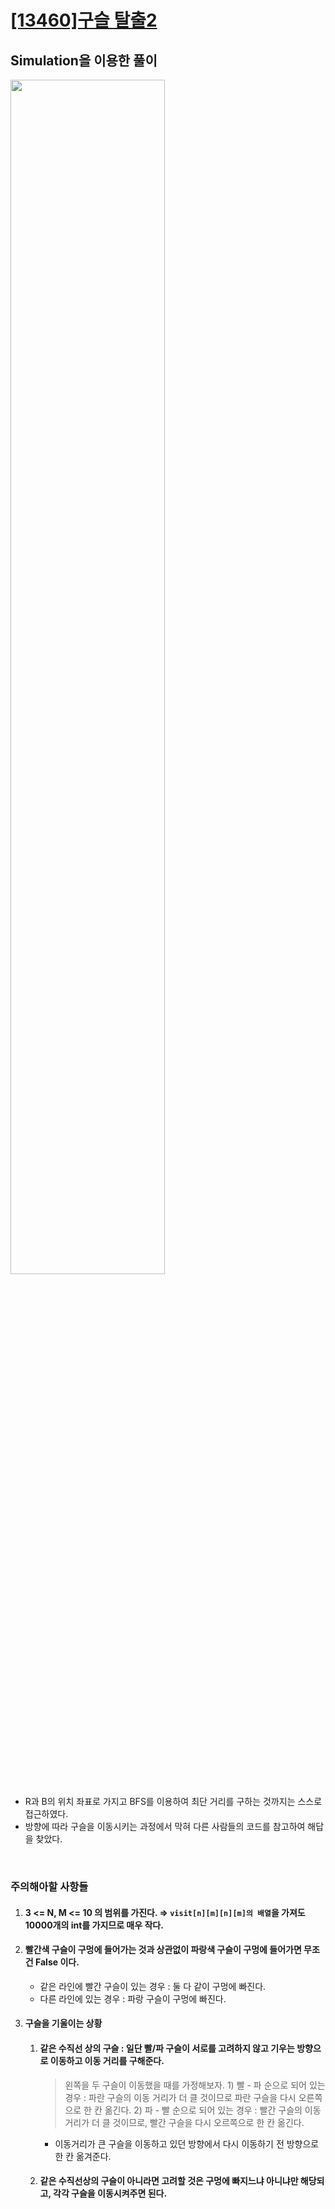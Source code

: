 # [[13460]구슬 탈출2](https://www.acmicpc.net/problem/13460)

## Simulation을 이용한 풀이

<image src='https://lh4.googleusercontent.com/CEHMFKumlFQDb3KvqpYwU3Ig47YyCluhy518J4swAVjtBULpxebtK9aWzTzSt660KL48ZOnCuh7-Pat3VYilJibuweDuhpGyMe2jkX8rZdvYAV6npdGqnWtW1v4Atx7Q7lXZF4a7' width='70%'>

- R과 B의 위치 좌표로 가지고  BFS를 이용하여 최단 거리를 구하는 것까지는 스스로 접근하였다.<br>
- 방향에 따라 구슬을 이동시키는 과정에서 막혀 다른 사람들의 코드를 참고하여 해답을 찾았다.

<br>

### 주의해아할 사항들 <br>

1. #### 3 <= N, M <= 10 의 범위를 가진다.  ⇒ `visit[n][m][n][m]의 배열`을 가져도 10000개의 int를 가지므로 매우 작다. <br>
2. #### 빨간색 구슬이 구멍에 들어가는 것과 상관없이 파랑색 구슬이 구멍에 들어가면 무조건 False 이다. <br>
	- 같은 라인에 빨간 구슬이 있는 경우 : 둘 다 같이 구멍에 빠진다.
	- 다른 라인에 있는 경우 : 파랑 구슬이 구멍에 빠진다.
3. #### 구슬을 기울이는 상황
	1. #### 같은 수직선 상의 구슬 : 일단 빨/파 구슬이 서로를 고려하지 않고 기우는 방향으로 이동하고 이동 거리를 구해준다. <br>
	
		> 왼쪽을 두 구슬이 이동했을 때를 가정해보자.
			1) 빨 - 파 순으로 되어 있는 경우 : 파란 구슬의 이동 거리가 더 클 것이므로 파란 구슬을 다시 오른쪽으로 한 칸 옮긴다.
			2) 파 - 빨 순으로 되어 있는 경우 : 빨간 구슬의 이동 거리가 더 클 것이므로, 빨간 구슬을 다시 오르쪽으로 한 칸 옮긴다.

		 - 이동거리가 큰 구슬을 이동하고 있던 방향에서 다시 이동하기 전 방향으로 한 칸 옮겨준다. 
	
	2. #### 같은 수직선상의 구슬이 아니라면 고려할 것은 구멍에 빠지느냐 아니냐만 해당되고, 각각 구슬을 이동시켜주면 된다.

<br>

